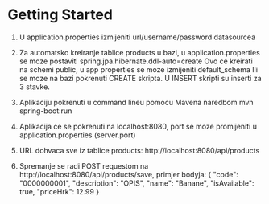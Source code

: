 # Getting Started

1. 	U application.properties izmijeniti url/username/password datasourcea

2. 	Za automatsko kreiranje tablice products u bazi, u application.properties se moze postaviti
	spring.jpa.hibernate.ddl-auto=create
	Ovo ce kreirati na schemi public, u app properties se moze izmijeniti default_schema
	Ili se moze na bazi pokrenuti CREATE skripta. U INSERT skripti su inserti za 3 stavke.

3.	Aplikaciju pokrenuti u command lineu pomocu Mavena naredbom 
	mvn spring-boot:run

4. Aplikacija ce se pokrenuti na localhost:8080, port se moze promijeniti u application.properties (server.port)

5. URL dohvaca sve iz tablice products: http://localhost:8080/api/products
6. Spremanje se radi POST requestom na http://localhost:8080/api/products/save, primjer bodyja:
{
	"code": "0000000001",
	"description": "OPIS",
	"name": "Banane",
	"isAvailable": true,
	"priceHrk": 12.99
}
